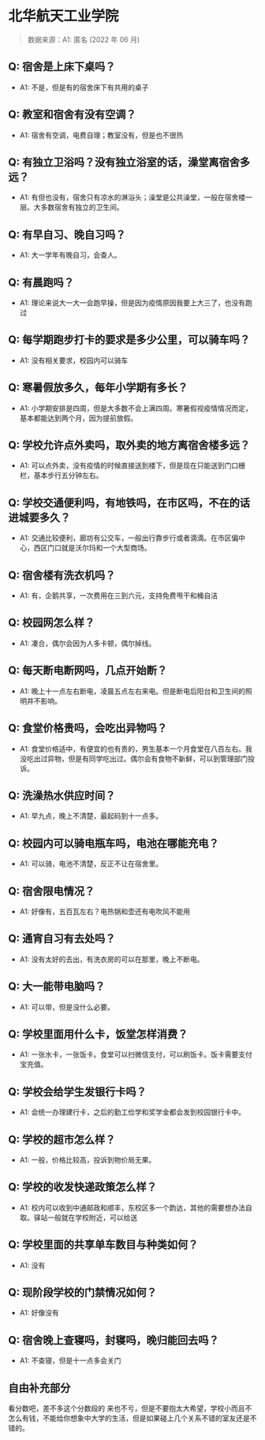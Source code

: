 # 北华航天工业学院

> 数据来源：A1: 匿名 (2022 年 06 月)

## Q: 宿舍是上床下桌吗？

- A1: 不是，但是有的宿舍床下有共用的桌子

## Q: 教室和宿舍有没有空调？

- A1: 宿舍有空调，电费自理；教室没有，但是也不很热

## Q: 有独立卫浴吗？没有独立浴室的话，澡堂离宿舍多远？

- A1: 有但也没有，宿舍只有凉水的淋浴头；澡堂是公共澡堂，一般在宿舍楼一层。大多数宿舍有独立的卫生间。

## Q: 有早自习、晚自习吗？

- A1: 大一学年有晚自习，会查人。

## Q: 有晨跑吗？

- A1: 理论来说大一大一会跑早操，但是因为疫情原因我要上大三了，也没有跑过

## Q: 每学期跑步打卡的要求是多少公里，可以骑车吗？

- A1: 没有相关要求，校园内可以骑车

## Q: 寒暑假放多久，每年小学期有多长？

- A1: 小学期安排是四周，但是大多数不会上满四周。寒暑假视疫情情况而定，基本都能达到两个月，因为提前放假。

## Q: 学校允许点外卖吗，取外卖的地方离宿舍楼多远？

- A1: 可以点外卖，没有疫情的时候直接送到楼下，但是现在只能送到门口栅栏，基本步行五分钟左右。

## Q: 学校交通便利吗，有地铁吗，在市区吗，不在的话进城要多久？

- A1: 交通比较便利，廊坊有公交车，一般出行靠步行或者滴滴。在市区偏中心，西区门口就是沃尔玛和一个大型商场。

## Q: 宿舍楼有洗衣机吗？

- A1: 有，企鹅共享，一次费用在三到六元，支持免费甩干和桶自洁

## Q: 校园网怎么样？

- A1: 凑合，偶尔会因为人多卡顿，偶尔掉线。

## Q: 每天断电断网吗，几点开始断？

- A1: 晚上十一点左右断电，凌晨五点左右来电。但是断电后阳台和卫生间的照明并不影响。

## Q: 食堂价格贵吗，会吃出异物吗？

- A1: 食堂价格适中，有便宜的也有贵的，男生基本一个月食堂在八百左右。我没吃出过异物，但是有同学吃出过。偶尔会有食物不新鲜，可以到管理部门投诉。

## Q: 洗澡热水供应时间？

- A1: 早九点，晚上不清楚，最起码到十一点多。

## Q: 校园内可以骑电瓶车吗，电池在哪能充电？

- A1: 可以骑，电池不清楚，反正不让在宿舍里。

## Q: 宿舍限电情况？

- A1: 好像有，五百瓦左右？电热锅和壶还有电吹风不能用

## Q: 通宵自习有去处吗？

- A1: 没有太好的去出，有洗衣房的可以在那里，晚上不断电。

## Q: 大一能带电脑吗？

- A1: 可以带，但是没什么必要。

## Q: 学校里面用什么卡，饭堂怎样消费？

- A1: 一张水卡，一张饭卡。食堂可以扫微信支付，可以刷饭卡。饭卡需要支付宝充值。

## Q: 学校会给学生发银行卡吗？

- A1: 会统一办理建行卡，之后的勤工俭学和奖学金都会发到校园银行卡中。

## Q: 学校的超市怎么样？

- A1: 一般，价格比较高，投诉到物价局无果。

## Q: 学校的收发快递政策怎么样？

- A1: 校内可以收到中通邮政和顺丰，东校区多一个韵达，其他的需要想办法自取。驿站一般就在学校附近，可以给送

## Q: 学校里面的共享单车数目与种类如何？

- A1: 没有

## Q: 现阶段学校的门禁情况如何？

- A1: 好像没有

## Q: 宿舍晚上查寝吗，封寝吗，晚归能回去吗？

- A1: 不查寝，但是十一点多会关门

## 自由补充部分

看分数吧，差不多这个分数段的 来也不亏，但是不要抱太大希望，学校小而且不怎么有钱，不能给你想象中大学的生活，但是如果碰上几个关系不错的室友还是不错的。